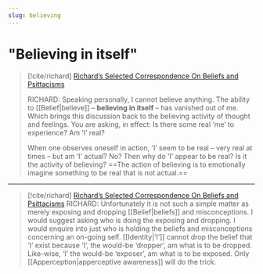 ```yaml
---
slug: believing
---
```


# "Believing in itself"

> [!cite/richard] [Richard’s Selected Correspondence On Beliefs and Psittacisms](https://actualfreedom.com.au/richard/selectedcorrespondence/sc-belief.htm)
> 
> RICHARD: Speaking personally, I cannot believe anything. The ability to [[Belief|believe]] – **believing in itself** – has vanished out of me. Which brings this discussion back to the believing activity of thought and feelings. You are asking, in effect: Is there some real ‘me’ to experience? Am ‘I’ real?
> 
> When one observes oneself in action, ‘I’ seem to be real – very real at times – but am ‘I’ actual? No? Then why do ‘I’ appear to be real? Is it the activity of believing? ==The action of believing is to emotionally imagine something to be real that is not actual.==

---

> [!cite/richard] [Richard’s Selected Correspondence On Beliefs and Psittacisms](https://actualfreedom.com.au/richard/selectedcorrespondence/sc-belief.htm)
> RICHARD: Unfortunately it is not such a simple matter as merely exposing and dropping [[Belief|beliefs]] and misconceptions. I would suggest asking who is doing the exposing and dropping. I would enquire into just who is holding the beliefs and misconceptions concerning an on-going self. [[Identity|‘I’]] cannot drop the belief that ‘I’ exist because ‘I’, the would-be ‘dropper’, am what is to be dropped. Like-wise, ‘I’ the would-be ‘exposer’, am what is to be exposed. Only [[Apperception|apperceptive awareness]] will do the trick.